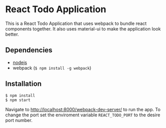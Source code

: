 # React Todo Application
This is a React Todo Application that uses webpack to bundle react components together. It also uses material-ui to make the application look better.

## Dependencies

* [nodejs](https://nodejs.org/en/)
* webpack (`$ npm install -g webpack`)

## Installation
``` 
$ npm install
$ npm start
```
Navigate to [http://localhost:8000/webpack-dev-server/](http://localhost:8000/webpack-dev-server/) to run the app.
To change the port set the enviroment variable `REACT_TODO_PORT` to the desire port number.